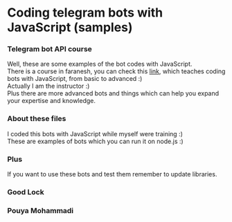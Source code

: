 # Coding telegram bots with JavaScript (samples)


### Telegram bot API course

Well, these are some examples of the bot codes with JavaScript.<br>
There is a course in faranesh, you can check this <a  target="_blank" href="https://faranesh.com/programming/19231-build-telegram-bot-with-javascript-from-basic-to-advanced">link</a>,
which teaches coding bots with JavaScript, from basic to advanced :)<br>
Actually I am the instructor :)<br>
Plus there are more advanced bots and things which can help you expand your expertise and knowledge.<br>


### About these files
I coded this bots with JavaScript while myself were training :)<br>
These are examples of bots which you can run it on node.js :)<br>

### Plus 
If you want to use these bots and test them remember to update libraries.
<br>

### Good Lock
### Pouya Mohammadi
